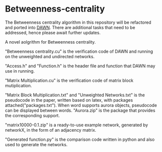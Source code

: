 # Betweenness-centrality

The Betweenness centrality algorithm in this repository will be refactored and ported into [DAWN](https://github.com/lxrzlyr/DAWN-An-Noval-SSSP-APSP-Algorithm). There are additional tasks that need to be addressed, hence please await further updates.

A novel aolgrithm for Betweenness centrality. 

"Betweenness centrality.cu" is the verification code of DAWN and running on the unweighted and undirected networks.

"Access.h" and "Function.h" is the header file and function that DAWN may use in running.

"Matrix Multiplication.cu" is the verification code of matrix block mutiplication.

"Matrix Block Multiplication.txt" and "Unweighted Networks.txt" is the pseudocode in the paper, written based on latex, with packages attached("packages.txt"). When word supports aurora objects, pseudocode can be displayed between words. "Aurora.zip" is the package that provides the corresponding support.

"matrix10000-0.1.zip" is a ready-to-use example network, generated by networkX, in the form of an adjacency matrix.

"Generated function.py" is the comparison code written in python and also used to generate the networks.
